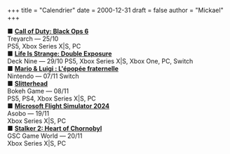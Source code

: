 +++
title = "Calendrier"
date = 2000-12-31
draft = false
author = "Mickael"
+++

■ **[Call of Duty: Black Ops 6](https://www.callofduty.com/fr/playnow/blackops6)**\
Treyarch — 25/10\
PS5, Xbox Series X|S, PC\
■ **[Life Is Strange: Double Exposure](https://lifeisstrange.square-enix-games.com/fr/games/life-is-strange-double-exposure)**\
Deck Nine — 29/10
PS5, Xbox Series X|S, Xbox One, PC, Switch\
■ **[Mario & Luigi : L'épopée fraternelle](https://www.nintendo.com/fr-fr/Jeux/Jeux-Nintendo-Switch/Mario-Luigi-L-epopee-fraternelle-2590264.html)**\
Nintendo — 07/11
Switch\
■ **[Slitterhead](https://store.steampowered.com/app/2631250/Slitterhead/)**\
Bokeh Game — 08/11\
PS5, PS4, Xbox Series X|S, PC\
■ **[Microsoft Flight Simulator 2024](https://www.flightsimulator.com/microsoft-flight-simulator-2024/)**\
Asobo — 19/11\
Xbox Series X|S, PC\
■ **[Stalker 2: Heart of Chornobyl](https://www.stalker2.com/en)**\
GSC Game World — 20/11\
Xbox Series X|S, PC